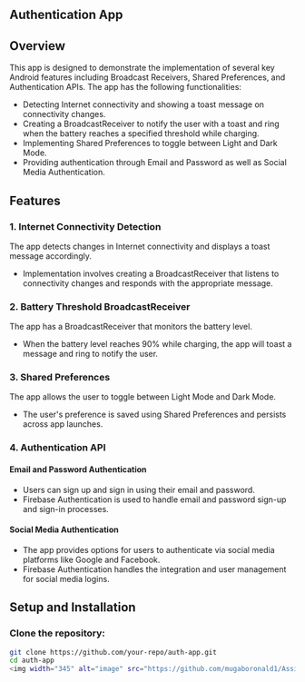 ## Authentication App

## Overview
This app is designed to demonstrate the implementation of several key Android features including Broadcast Receivers, Shared Preferences, and Authentication APIs. The app has the following functionalities:

- Detecting Internet connectivity and showing a toast message on connectivity changes.
- Creating a BroadcastReceiver to notify the user with a toast and ring when the battery reaches a specified threshold while charging.
- Implementing Shared Preferences to toggle between Light and Dark Mode.
- Providing authentication through Email and Password as well as Social Media Authentication.

## Features

### 1. Internet Connectivity Detection
The app detects changes in Internet connectivity and displays a toast message accordingly.
- Implementation involves creating a BroadcastReceiver that listens to connectivity changes and responds with the appropriate message.

### 2. Battery Threshold BroadcastReceiver
The app has a BroadcastReceiver that monitors the battery level.
- When the battery level reaches 90% while charging, the app will toast a message and ring to notify the user.

### 3. Shared Preferences
The app allows the user to toggle between Light Mode and Dark Mode.
- The user's preference is saved using Shared Preferences and persists across app launches.

### 4. Authentication API

#### Email and Password Authentication
- Users can sign up and sign in using their email and password.
- Firebase Authentication is used to handle email and password sign-up and sign-in processes.

#### Social Media Authentication
- The app provides options for users to authenticate via social media platforms like Google and Facebook.
- Firebase Authentication handles the integration and user management for social media logins.

## Setup and Installation

### Clone the repository:
```sh
git clone https://github.com/your-repo/auth-app.git
cd auth-app
<img width="345" alt="image" src="https://github.com/mugaboronald1/Assignement3/assets/99381533/d095b75b-5623-4487-88e1-e21382f02b64">

